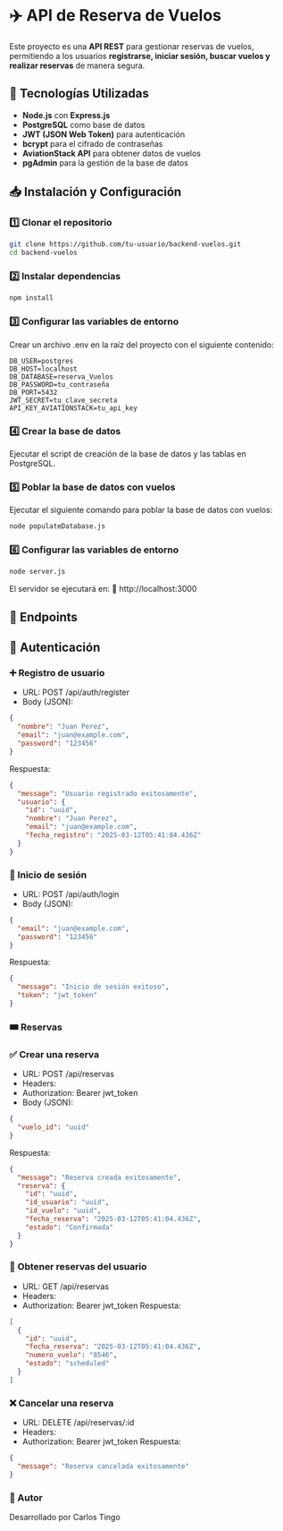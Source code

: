 # ✈️ API de Reserva de Vuelos

Este proyecto es una **API REST** para gestionar reservas de vuelos, permitiendo a los usuarios **registrarse, iniciar sesión, buscar vuelos y realizar reservas** de manera segura.

## 🚀 Tecnologías Utilizadas

- **Node.js** con **Express.js**
- **PostgreSQL** como base de datos
- **JWT (JSON Web Token)** para autenticación
- **bcrypt** para el cifrado de contraseñas
- **AviationStack API** para obtener datos de vuelos
- **pgAdmin** para la gestión de la base de datos

## 📥 Instalación y Configuración

### 1️⃣ **Clonar el repositorio**
```bash
git clone https://github.com/tu-usuario/backend-vuelos.git
cd backend-vuelos
```
### 2️⃣ **Instalar dependencias**
```bash
npm install
```
### 3️⃣ **Configurar las variables de entorno**
Crear un archivo .env en la raíz del proyecto con el siguiente contenido:
```.env
DB_USER=postgres
DB_HOST=localhost
DB_DATABASE=reserva_Vuelos
DB_PASSWORD=tu_contraseña
DB_PORT=5432
JWT_SECRET=tu_clave_secreta
API_KEY_AVIATIONSTACK=tu_api_key
```

### 4️⃣ **Crear la base de datos**
Ejecutar el script de creación de la base de datos y las tablas en PostgreSQL.

### 5️⃣ **Poblar la base de datos con vuelos**
Ejecutar el siguiente comando para poblar la base de datos con vuelos:
```bash
node populateDatabase.js
````

### 6️⃣ **Configurar las variables de entorno**
````bash
node server.js
````
El servidor se ejecutará en:
📍 http://localhost:3000

## 📌 Endpoints
## 🔐 Autenticación
### ➕ Registro de usuario
- URL: POST /api/auth/register
- Body (JSON):

````json
{
  "nombre": "Juan Perez",
  "email": "juan@example.com",
  "password": "123456"
}
````
Respuesta:
````json
{
  "message": "Usuario registrado exitosamente",
  "usuario": {
    "id": "uuid",
    "nombre": "Juan Perez",
    "email": "juan@example.com",
    "fecha_registro": "2025-03-12T05:41:04.436Z"
  }
}
````

### 🔑 Inicio de sesión
- URL: POST /api/auth/login
- Body (JSON):
````json
{
  "email": "juan@example.com",
  "password": "123456"
}
````

Respuesta:
````json
{
  "message": "Inicio de sesión exitoso",
  "token": "jwt_token"
}
````
### 🎟️ Reservas
### ✅ Crear una reserva
- URL: POST /api/reservas
- Headers:
- Authorization: Bearer jwt_token
- Body (JSON):
````json
{
  "vuelo_id": "uuid"
}
````
Respuesta:
````json
{
  "message": "Reserva creada exitosamente",
  "reserva": {
    "id": "uuid",
    "id_usuario": "uuid",
    "id_vuelo": "uuid",
    "fecha_reserva": "2025-03-12T05:41:04.436Z",
    "estado": "Confirmada"
  }
}

````
### 📄 Obtener reservas del usuario
- URL: GET /api/reservas
- Headers:
- Authorization: Bearer jwt_token
Respuesta:
````json
[
  {
    "id": "uuid",
    "fecha_reserva": "2025-03-12T05:41:04.436Z",
    "numero_vuelo": "8546",
    "estado": "scheduled"
  }
]
````
### ❌ Cancelar una reserva
- URL: DELETE /api/reservas/:id
- Headers:
- Authorization: Bearer jwt_token
Respuesta:
````json
{
  "message": "Reserva cancelada exitosamente"
}
````
### 👤 Autor
Desarrollado por Carlos Tingo
